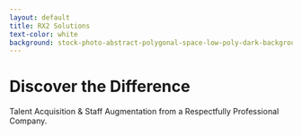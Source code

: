 ```yaml
---
layout: default
title: RX2 Solutions
text-color: white
background: stock-photo-abstract-polygonal-space-low-poly-dark-background-with-connecting-dots-and-lines-connection-550182499.jpg
---
```

# Discover the Difference
Talent Acquisition & Staff Augmentation from a Respectfully Professional Company.